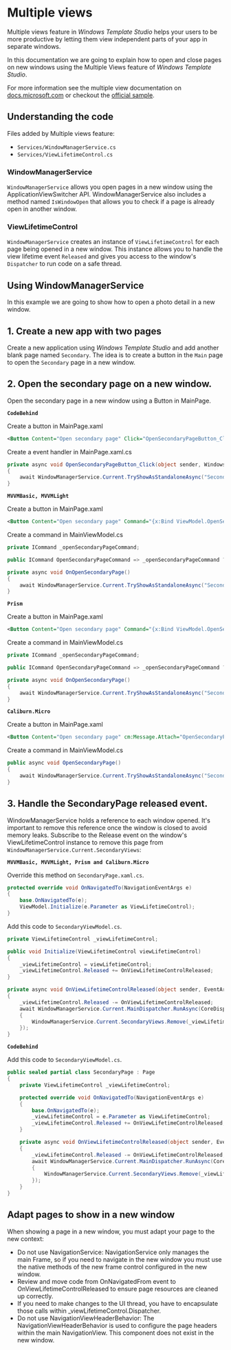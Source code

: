 # Multiple views

Multiple views feature in *Windows Template Studio* helps your users to be more productive by letting them view independent parts of your app in separate windows.

In this documentation we are going to explain how to open and close pages on new windows using the Multiple Views feature of *Windows Template Studio*.

For more information see the multiple view documentation on [docs.microsoft.com](https://docs.microsoft.com/windows/uwp/design/layout/show-multiple-views) or checkout the [official sample](https://github.com/Microsoft/Windows-universal-samples/tree/master/Samples/MultipleViews).

## Understanding the code

Files added by Multiple views feature:

- `Services/WindowManagerService.cs`
- `Services/ViewLifetimeControl.cs`

### WindowManagerService

`WindowManagerService` allows you open pages in a new window using the ApplicationViewSwitcher API. WindowManagerService also includes a method named `IsWindowOpen` that allows you to check if a page is already open in another window.

### ViewLifetimeControl

`WindowManagerService` creates an instance of `ViewLifetimeControl` for each page being opened in a new window. This instance allows you to handle the view lifetime event `Released` and gives you access to the window's `Dispatcher` to run code on a safe thread.

## Using WindowManagerService

In this example we are going to show how to open a photo detail in a new window.

## 1. Create a new app with two pages

Create a new application using *Windows Template Studio* and add another blank page named `Secondary`. The idea is to create a button in the `Main` page to open the `Secondary` page in a new window.

## 2. Open the secondary page on a new window.

Open the secondary page in a new window using a Button in MainPage.

**`CodeBehind`**

Create a button in MainPage.xaml

```xml
<Button Content="Open secondary page" Click="OpenSecondaryPageButton_Click" />
```

Create a event handler in MainPage.xaml.cs

```csharp
private async void OpenSecondaryPageButton_Click(object sender, Windows.UI.Xaml.RoutedEventArgs e)
{
    await WindowManagerService.Current.TryShowAsStandaloneAsync("Secondary_Title.Text".GetLocalized(), typeof(SecondaryPage));
}
```

**`MVVMBasic, MVVMLight`**

Create a button in MainPage.xaml

```xml
<Button Content="Open secondary page" Command="{x:Bind ViewModel.OpenSecondaryPageCommand}" />
```

Create a command in MainViewModel.cs

```csharp
private ICommand _openSecondaryPageCommand;

public ICommand OpenSecondaryPageCommand => _openSecondaryPageCommand ?? (_openSecondaryPageCommand = new RelayCommand(OnOpenSecondaryPage));

private async void OnOpenSecondaryPage()
{
    await WindowManagerService.Current.TryShowAsStandaloneAsync("Secondary_Title.Text".GetLocalized(), typeof(SecondaryPage));
}
```

**`Prism`**

Create a button in MainPage.xaml

```xml
<Button Content="Open secondary page" Command="{x:Bind ViewModel.OpenSecondaryPageCommand}" />
```

Create a command in MainViewModel.cs

```csharp
private ICommand _openSecondaryPageCommand;

public ICommand OpenSecondaryPageCommand => _openSecondaryPageCommand ?? (_openSecondaryPageCommand = new DelegateCommand(OnOpenSecondaryPage));

private async void OnOpenSecondaryPage()
{
    await WindowManagerService.Current.TryShowAsStandaloneAsync("Secondary_Title.Text".GetLocalized(), typeof(SecondaryPage));
}
```

**`Caliburn.Micro`**

Create a button in MainPage.xaml

```xml
<Button Content="Open secondary page" cm:Message.Attach="OpenSecondaryPage" />
```

Create a command in MainViewModel.cs

```csharp
public async void OpenSecondaryPage()
{
    await WindowManagerService.Current.TryShowAsStandaloneAsync("Secondary_Title.Text".GetLocalized(), typeof(SecondaryPage));
}
```

## 3. Handle the SecondaryPage released event.

 WindowManagerService holds a reference to each window opened. It's important to remove this reference once the window is closed to avoid memory leaks. Subscribe to the Release event on the window's ViewLifetimeControl instance to remove this page from `WindowManagerService.Current.SecondaryViews`:

**`MVVMBasic, MVVMLight, Prism and Caliburn.Micro`**

Override this method on `SecondaryPage.xaml.cs`.

```csharp
protected override void OnNavigatedTo(NavigationEventArgs e)
{
    base.OnNavigatedTo(e);
    ViewModel.Initialize(e.Parameter as ViewLifetimeControl);
}
```

Add this code to `SecondaryViewModel.cs`.

```csharp
private ViewLifetimeControl _viewLifetimeControl;

public void Initialize(ViewLifetimeControl viewLifetimeControl)
{
    _viewLifetimeControl = viewLifetimeControl;
    _viewLifetimeControl.Released += OnViewLifetimeControlReleased;
}

private async void OnViewLifetimeControlReleased(object sender, EventArgs e)
{
    _viewLifetimeControl.Released -= OnViewLifetimeControlReleased;
    await WindowManagerService.Current.MainDispatcher.RunAsync(CoreDispatcherPriority.Normal, () =>
    {
        WindowManagerService.Current.SecondaryViews.Remove(_viewLifetimeControl);
    });
}
```

**`CodeBehind`**

Add this code to `SecondaryViewModel.cs`.

```csharp
public sealed partial class SecondaryPage : Page
{
    private ViewLifetimeControl _viewLifetimeControl;

    protected override void OnNavigatedTo(NavigationEventArgs e)
    {
        base.OnNavigatedTo(e);
        _viewLifetimeControl = e.Parameter as ViewLifetimeControl;
        _viewLifetimeControl.Released += OnViewLifetimeControlReleased;
    }

    private async void OnViewLifetimeControlReleased(object sender, EventArgs e)
    {
        _viewLifetimeControl.Released -= OnViewLifetimeControlReleased;
        await WindowManagerService.Current.MainDispatcher.RunAsync(CoreDispatcherPriority.Normal, () =>
        {
            WindowManagerService.Current.SecondaryViews.Remove(_viewLifetimeControl);
        });
    }
}
```

## Adapt pages to show in a new window

When showing a page in a new window, you must adapt your page to the new context:

- Do not use NavigationService: NavigationService only manages the main Frame, so if you need to navigate in the new window you must use the native methods of the new frame control configured in the new window.
- Review and move code from OnNavigatedFrom event to OnViewLifetimeControlReleased to ensure page resources are cleaned up correctly.
- If you need to make changes to the UI thread, you have to encapsulate those calls within _viewLifetimeControl.Dispatcher.
- Do not use NavigationViewHeaderBehavior: The NavigationViewHeaderBehavior is used to configure the page headers within the main NavigationView. This component does not exist in the new window.

